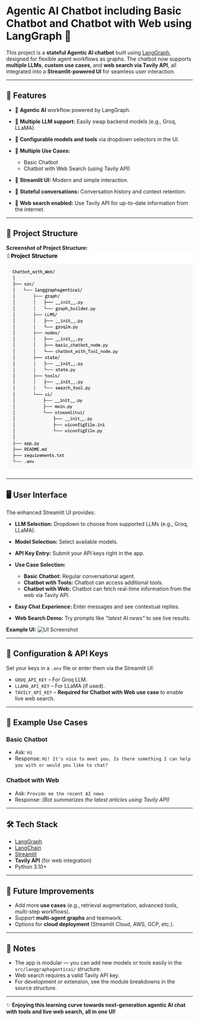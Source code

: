 # Agentic AI Chatbot including Basic Chatbot and Chatbot with Web using LangGraph 🤖

This project is a **stateful Agentic AI chatbot** built using [LangGraph](https://python.langchain.com/docs/langgraph/), designed for flexible agent workflows as graphs. The chatbot now supports **multiple LLMs**, **custom use cases**, and **web search via Tavily API**, all integrated into a **Streamlit-powered UI** for seamless user interaction.

---

## 🚀 Features

* 🔹 **Agentic AI** workflow powered by LangGraph.
* 🔹 **Multiple LLM support:** Easily swap backend models (e.g., Groq, LLaMA).
* 🔹 **Configurable models and tools** via dropdown selectors in the UI.
* 🔹 **Multiple Use Cases:**

  * Basic Chatbot
  * Chatbot with Web Search (using Tavily API)
* 🔹 **Streamlit UI:** Modern and simple interaction.
* 🔹 **Stateful conversations:** Conversation history and context retention.
* 🔹 **Web search enabled:** Use Tavily API for up-to-date information from the internet.

---

## 📂 Project Structure

**Screenshot of Project Structure:**
![UI Screenshot](docs/chatbot_with_web_project_structure.png)

---

## 🖥️ User Interface

The enhanced Streamlit UI provides:

* **LLM Selection:** Dropdown to choose from supported LLMs (e.g., Groq, LLaMA).
* **Model Selection:** Select available models.
* **API Key Entry:** Submit your API keys right in the app.
* **Use Case Selection:**

  * **Basic Chatbot:** Regular conversational agent.
  * **Chatbot with Tools:** Chatbot can access additional tools.
  * **Chatbot with Web:** Chatbot can fetch real-time information from the web via Tavily API.
* **Easy Chat Experience:** Enter messages and see contextual replies.
* **Web Search Demo:** Try prompts like *“latest AI news”* to see live results.

**Example UI:**
![UI Screenshot](docs/docs/agentic_ai_chatbot_with_web.jpg)

---

## 🔑 Configuration & API Keys

Set your keys in a `.env` file or enter them via the Streamlit UI:

* `GROQ_API_KEY` – For Groq LLM.
* `LLAMA_API_KEY` – For LLaMA (if used).
* `TAVILY_API_KEY` – **Required for Chatbot with Web use case** to enable live web search.

---

## 📖 Example Use Cases

### **Basic Chatbot**

* Ask: `Hi`
* Response: `Hi! It's nice to meet you. Is there something I can help you with or would you like to chat?`

### **Chatbot with Web**

* Ask: `Provide me the recent AI news`
* Response: *(Bot summarizes the latest articles using Tavily API)*

---

## 🛠️ Tech Stack

* [LangGraph](https://python.langchain.com/docs/langgraph/)
* [LangChain](https://www.langchain.com/)
* [Streamlit](https://streamlit.io/)
* **Tavily API** (for web integration)
* Python 3.10+

---

## 📌 Future Improvements

* Add more **use cases** (e.g., retrieval augmentation, advanced tools, multi-step workflows).
* Support **multi-agent graphs** and teamwork.
* Options for **cloud deployment** (Streamlit Cloud, AWS, GCP, etc.).

---

## 📝 Notes

* The app is modular — you can add new models or tools easily in the `src/langgraphagenticai/` structure.
* Web search requires a valid Tavily API key.
* For development or extension, see the module breakdowns in the source structure.

---

✨ **Enjoying this learning curve towards next-generation agentic AI chat with tools and live web search, all in one UI!**

